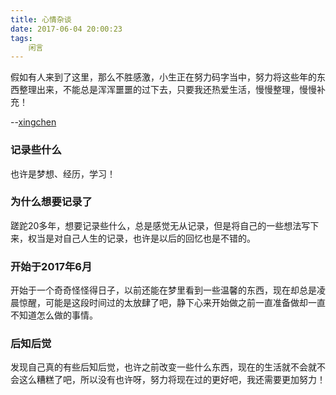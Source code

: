 ```yaml
---
title: 心情杂谈
date: 2017-06-04 20:00:23
tags:
    闲言
---
```


假如有人来到了这里，那么不胜感激，小生正在努力码字当中，努力将这些年的东西整理出来，不能总是浑浑噩噩的过下去，只要我还热爱生活，慢慢整理，慢慢补充！

--[xingchen](https://chaiyunhao.github.io/)

### 记录些什么

也许是梦想、经历，学习！

### 为什么想要记录了

蹉跎20多年，想要记录些什么，总是感觉无从记录，但是将自己的一些想法写下来，权当是对自己人生的记录，也许是以后的回忆也是不错的。

### 开始于2017年6月
开始于一个奇奇怪怪得日子，以前还能在梦里看到一些温馨的东西，现在却总是凌晨惊醒，可能是这段时间过的太放肆了吧，静下心来开始做之前一直准备做却一直不知道怎么做的事情。


### 后知后觉

发现自己真的有些后知后觉，也许之前改变一些什么东西，现在的生活就不会就不会这么糟糕了吧，所以没有也许呀，努力将现在过的更好吧，我还需要更加努力！
